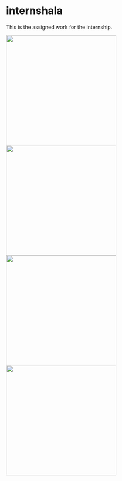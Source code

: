 # internshala

This is the assigned work for the internship.


<p>
<img src="https://user-images.githubusercontent.com/56443694/172048273-b6b36d79-20cc-463d-bb59-cea4dcf4e405.jpeg" height="300">
<img src="https://user-images.githubusercontent.com/56443694/172048266-9e6c7110-343a-4c17-958b-75eb4efa1cf0.jpeg" height="300">
<img src="https://user-images.githubusercontent.com/56443694/172048269-2bfdf5eb-a120-4acf-82ce-4067be96389b.jpeg" height="300">
<img src="https://user-images.githubusercontent.com/56443694/172048271-7cdad124-6309-4b03-b073-0b3a1999fc56.jpeg" height="300">
</p>
